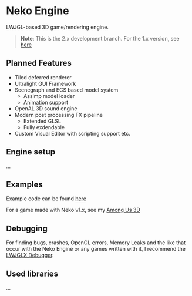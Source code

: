# Neko Engine
LWJGL-based 3D game/rendering engine.

> **Note**: This is the 2.x development branch. For the 1.x version, see [here](https://github.com/Twometer/neko-engine/tree/1.x)

## Planned Features
- Tiled deferred renderer
- Ultralight GUI Framework
- Scenegraph and ECS based model system
  - Assimp model loader
  - Animation support
- OpenAL 3D sound engine
- Modern post processing FX pipeline
  - Extended GLSL
  - Fully exdendable
- Custom Visual Editor with scripting support etc.



## Engine setup

...



## Examples
Example code can be found [here](https://github.com/Twometer/neko-engine/tree/main/src/main/java/example)

For a game made with Neko v1.x, see my [Among Us 3D](https://github.com/Twometer/among-us-3d)

## Debugging
For finding bugs, crashes, OpenGL errors, Memory Leaks and the like that occur with the Neko Engine or 
any games written with it, I recommend the [LWJGLX Debugger](https://github.com/LWJGLX/debug).

## Used libraries
...